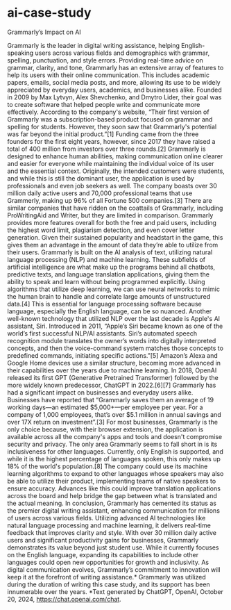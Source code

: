 # ai-case-study
Grammarly’s Impact on AI 

Grammarly is the leader in digital writing assistance, helping English-speaking users across various fields and demographics with grammar, spelling, punctuation, and style errors. Providing real-time advice on grammar, clarity, and tone, Grammarly has an extensive array of features to help its users with their online communication. This includes academic papers, emails, social media posts, and more, allowing its use to be widely appreciated by everyday users, academics, and businesses alike. Founded in 2009 by Max Lytvyn, Alex Shevchenko, and Dmytro Lider, their goal was to create software that helped people write and communicate more effectively. According to the company's website, “Their first version of Grammarly was a subscription-based product focused on grammar and spelling for students. However, they soon saw that Grammarly's potential was far beyond the initial product.”[1] Funding came from the three founders for the first eight years, however, since 2017 they have raised a total of 400 million from investors over three rounds.[2]
	Grammarly is designed to enhance human abilities, making communication online clearer and easier for everyone while maintaining the individual voice of its user and the essential context. Originally, the intended customers were students, and while this is still the dominant user, the application is used by professionals and even job seekers as well. The company boasts over 30 million daily active users and 70,000 professional teams that use Grammerly, making up 96% of all Fortune 500 companies.[3] There are similar companies that have ridden on the coattails of Grammarly, including ProWritingAid and Writer, but they are limited in comparison. Grammarly provides more features overall for both the free and paid users, including the highest word limit, plagiarism detection, and even cover letter generation. Given their sustained popularity and headstart in the game, this gives them an advantage in the amount of data they’re able to utilize from their users.
	Grammarly is built on the AI analysis of text, utilizing natural language processing (NLP) and machine learning. These subfields of artificial intelligence are what make up the programs behind all chatbots, predictive texts, and language translation applications, giving them the ability to speak and learn without being programmed explicitly. Using algorithms that utilize deep learning, we can use neural networks to mimic the human brain to handle and correlate large amounts of unstructured data.[4] This is essential for language processing software because language, especially the English language, can be so nuanced. Another well-known technology that utilized NLP over the last decade is Apple's AI assistant, Siri. Introduced in 2011, “Apple’s Siri became known as one of the world’s first successful NLP/AI assistants. Siri’s automated speech recognition module translates the owner’s words into digitally interpreted concepts, and then the voice-command system matches those concepts to predefined commands, initiating specific actions.”[5] Amazon’s Alexa and Google Home devices use a similar structure, becoming more advanced in their capabilities over the years due to machine learning. In 2018, OpenAI released its first GPT (Generative Pretrained Transformer) followed by the more widely known predecessor, ChatGPT in 2022.[6][7] 
	Grammarly has had a significant impact on businesses and everyday users alike. Businesses have reported that “Grammarly saves them an average of 19 working days—an estimated $5,000+—per employee per year. For a company of 1,000 employees, that’s over $5.1 million in annual savings and over 17X return on investment”.[3] For most businesses, Grammarly is the only choice because, with their browser extension, the application is available across all the company's apps and tools and doesn't compromise security and privacy. The only area Grammarly seems to fall short in is its inclusiveness for other languages. Currently, only English is supported, and while it is the highest percentage of languages spoken, this only makes up 18% of the world's population.[8] The company could use its machine learning algorithms to expand to other languages whose speakers may also be able to utilize their product, implementing teams of native speakers to ensure accuracy. Advances like this could improve translation applications across the board and help bridge the gap between what is translated and the actual meaning. 
In conclusion, Grammarly has cemented its status as the premier digital writing assistant, enhancing communication for millions of users across various fields. Utilizing advanced AI technologies like natural language processing and machine learning, it delivers real-time feedback that improves clarity and style. With over 30 million daily active users and significant productivity gains for businesses, Grammarly demonstrates its value beyond just student use. While it currently focuses on the English language, expanding its capabilities to include other languages could open new opportunities for growth and inclusivity. As digital communication evolves, Grammarly’s commitment to innovation will keep it at the forefront of writing assistance.* Grammarly was utilized during the duration of writing this case study, and its support has been innumerable over the years. 
*Text generated by ChatGPT, OpenAI, October 20, 2024, https://chat.openai.com/chat.
